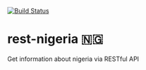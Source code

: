 
[![Build Status](https://travis-ci.org/FunbiOyede/rest-nigeria.svg?branch=master)](https://travis-ci.org/FunbiOyede/rest-nigeria)

# rest-nigeria  🇳🇬
Get information about nigeria via RESTful API
